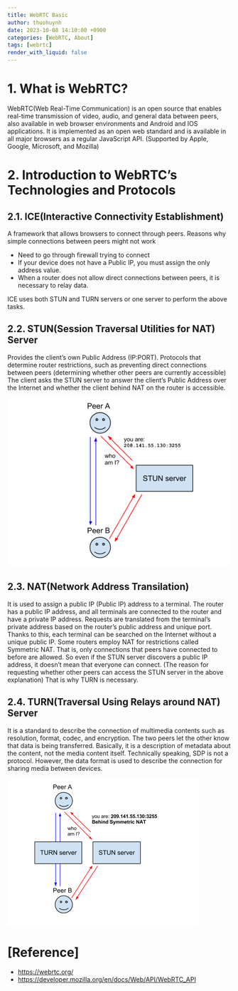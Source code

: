 ```yaml
---
title: WebRTC Basic
author: thuohuynh
date: 2023-10-08 14:10:00 +0900
categories: [WebRTC, About]
tags: [webrtc]
render_with_liquid: false
---
```


# 1. What is WebRTC?
WebRTC(Web Real-Time Communication) is an open source that enables real-time transmission of video, audio, and general data between peers, also available in web browser environments and Android and IOS applications. It is implemented as an open web standard and is available in all major browsers as a regular JavaScript API. (Supported by Apple, Google, Microsoft, and Mozilla)

# 2. Introduction to WebRTC’s Technologies and Protocols
## 2.1. ICE(Interactive Connectivity Establishment)
A framework that allows browsers to connect through peers. Reasons why simple connections between peers might not work

- Need to go through firewall trying to connect
- If your device does not have a Public IP, you must assign the only address value.
- When a router does not allow direct connections between peers, it is necessary to relay data.

ICE uses both STUN and TURN servers or one server to perform the above tasks.

## 2.2. STUN(Session Traversal Utilities for NAT) Server
Provides the client’s own Public Address (IP:PORT). Protocols that determine router restrictions, such as preventing direct connections between peers (determining whether other peers are currently accessible) The client asks the STUN server to answer the client’s Public Address over the Internet and whether the client behind NAT on the router is accessible.

![STUN](/assets/img/webrtc/about/stun.png)

## 2.3. NAT(Network Address Transilation)
It is used to assign a public IP (Public IP) address to a terminal. The router has a public IP address, and all terminals are connected to the router and have a private IP address. Requests are translated from the terminal’s private address based on the router’s public address and unique port. Thanks to this, each terminal can be searched on the Internet without a unique public IP. Some routers employ NAT for restrictions called Symmetric NAT. That is, only connections that peers have connected to before are allowed. So even if the STUN server discovers a public IP address, it doesn’t mean that everyone can connect. (The reason for requesting whether other peers can access the STUN server in the above explanation) That is why TURN is necessary.

## 2.4. TURN(Traversal Using Relays around NAT) Server
It is a standard to describe the connection of multimedia contents such as resolution, format, codec, and encryption. The two peers let the other know that data is being transferred. Basically, it is a description of metadata about the content, not the media content itself. Technically speaking, SDP is not a protocol. However, the data format is used to describe the connection for sharing media between devices.

![TURN](/assets/img/webrtc/about/turn.png)

# [Reference]
- <https://webrtc.org/>
- <https://developer.mozilla.org/en/docs/Web/API/WebRTC_API>